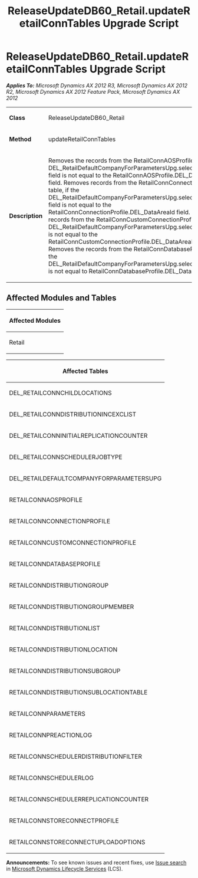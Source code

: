 ﻿---
title: ReleaseUpdateDB60_Retail.updateRetailConnTables Upgrade Script
TOCTitle: ReleaseUpdateDB60_Retail.updateRetailConnTables Upgrade Script
ms:assetid: 1310eae6-9804-b345-bf6d-7a4a57a16be0
ms:mtpsurl: https://msdn.microsoft.com/en-us/library/JJ718475(v=AX.60)
ms:contentKeyID: 49706760
ms.date: 05/18/2015
mtps_version: v=AX.60
---

# ReleaseUpdateDB60\_Retail.updateRetailConnTables Upgrade Script 


_**Applies To:** Microsoft Dynamics AX 2012 R3, Microsoft Dynamics AX 2012 R2, Microsoft Dynamics AX 2012 Feature Pack, Microsoft Dynamics AX 2012_

<table>
<colgroup>
<col style="width: 50%" />
<col style="width: 50%" />
</colgroup>
<tbody>
<tr class="odd">
<td><p><strong>Class</strong></p></td>
<td><p>ReleaseUpdateDB60_Retail</p></td>
</tr>
<tr class="even">
<td><p><strong>Method</strong></p></td>
<td><p>updateRetailConnTables</p></td>
</tr>
<tr class="odd">
<td><p><strong>Description</strong></p></td>
<td><p>Removes the records from the RetailConnAOSProfile table, if the DEL_RetailDefaultCompanyForParametersUpg.selectedDataAreaId field is not equal to the RetailConnAOSProfile.DEL_DataAreaId field. Removes records from the RetailConnConnectionProfile table, if the DEL_RetailDefaultCompanyForParametersUpg.selectedDataAreaId field is not equal to the RetailConnConnectionProfile.DEL_DataAreaId field. Removes the records from the RetailConnCustomConnectionProfile table, if the DEL_RetailDefaultCompanyForParametersUpg.selectedDataAreaId is not equal to the RetailConnCustomConnectionProfile.DEL_DataAreaId field. Removes the records from the RetailConnDatabaseProfile table, if the DEL_RetailDefaultCompanyForParametersUpg.selectedDataAreaId is not equal to RetailConnDatabaseProfile.DEL_DataAreaId field.</p></td>
</tr>
</tbody>
</table>


## Affected Modules and Tables

<table>
<colgroup>
<col style="width: 100%" />
</colgroup>
<thead>
<tr class="header">
<th><p>Affected Modules</p></th>
</tr>
</thead>
<tbody>
<tr class="odd">
<td><p>Retail</p></td>
</tr>
</tbody>
</table>


<table>
<colgroup>
<col style="width: 100%" />
</colgroup>
<thead>
<tr class="header">
<th><p>Affected Tables</p></th>
</tr>
</thead>
<tbody>
<tr class="odd">
<td><p>DEL_RETAILCONNCHILDLOCATIONS</p></td>
</tr>
<tr class="even">
<td><p>DEL_RETAILCONNDISTRIBUTIONINCEXCLIST</p></td>
</tr>
<tr class="odd">
<td><p>DEL_RETAILCONNINITIALREPLICATIONCOUNTER</p></td>
</tr>
<tr class="even">
<td><p>DEL_RETAILCONNSCHEDULERJOBTYPE</p></td>
</tr>
<tr class="odd">
<td><p>DEL_RETAILDEFAULTCOMPANYFORPARAMETERSUPG</p></td>
</tr>
<tr class="even">
<td><p>RETAILCONNAOSPROFILE</p></td>
</tr>
<tr class="odd">
<td><p>RETAILCONNCONNECTIONPROFILE</p></td>
</tr>
<tr class="even">
<td><p>RETAILCONNCUSTOMCONNECTIONPROFILE</p></td>
</tr>
<tr class="odd">
<td><p>RETAILCONNDATABASEPROFILE</p></td>
</tr>
<tr class="even">
<td><p>RETAILCONNDISTRIBUTIONGROUP</p></td>
</tr>
<tr class="odd">
<td><p>RETAILCONNDISTRIBUTIONGROUPMEMBER</p></td>
</tr>
<tr class="even">
<td><p>RETAILCONNDISTRIBUTIONLIST</p></td>
</tr>
<tr class="odd">
<td><p>RETAILCONNDISTRIBUTIONLOCATION</p></td>
</tr>
<tr class="even">
<td><p>RETAILCONNDISTRIBUTIONSUBGROUP</p></td>
</tr>
<tr class="odd">
<td><p>RETAILCONNDISTRIBUTIONSUBLOCATIONTABLE</p></td>
</tr>
<tr class="even">
<td><p>RETAILCONNPARAMETERS</p></td>
</tr>
<tr class="odd">
<td><p>RETAILCONNPREACTIONLOG</p></td>
</tr>
<tr class="even">
<td><p>RETAILCONNSCHEDULERDISTRIBUTIONFILTER</p></td>
</tr>
<tr class="odd">
<td><p>RETAILCONNSCHEDULERLOG</p></td>
</tr>
<tr class="even">
<td><p>RETAILCONNSCHEDULERREPLICATIONCOUNTER</p></td>
</tr>
<tr class="odd">
<td><p>RETAILCONNSTORECONNECTPROFILE</p></td>
</tr>
<tr class="even">
<td><p>RETAILCONNSTORECONNECTUPLOADOPTIONS</p></td>
</tr>
</tbody>
</table>

  
**Announcements:** To see known issues and recent fixes, use [Issue search](http://go.microsoft.com/fwlink/?linkid=389258) in [Microsoft Dynamics Lifecycle Services](http://go.microsoft.com/fwlink/?linkid=306505) (LCS).

